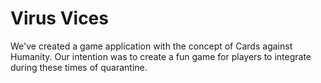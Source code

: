# Virus Vices

We've created a game application with the concept of Cards against Humanity. Our intention was to create a fun game for players to integrate during these times of quarantine. 





